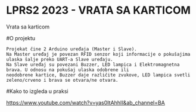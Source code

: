 # LPRS2 2023 - VRATA SA KARTICOM

Vrata sa karticom

#O projektu
```
Projekat čine 2 Arduino uređaja (Master i Slave).
Na Master uređaj je povezan RFID senzor koji informacije o pokušajima ulaska šalje preko UART-a Slave uređaju.
Na Slave uređaj su povezani Buzzer, LED lampica i Elektromagnetna brava. U odnosu na pokušaj ulaska odobrene ili 
neodobrene kartice, Buzzer daje različite zvukove, LED lampica svetli zeleno/crveno i brava se otvara/ne otvara.
```

#Kako to izgleda u praksi

https://www.youtube.com/watch?v=yas0ItAhhII&ab_channel=BA
